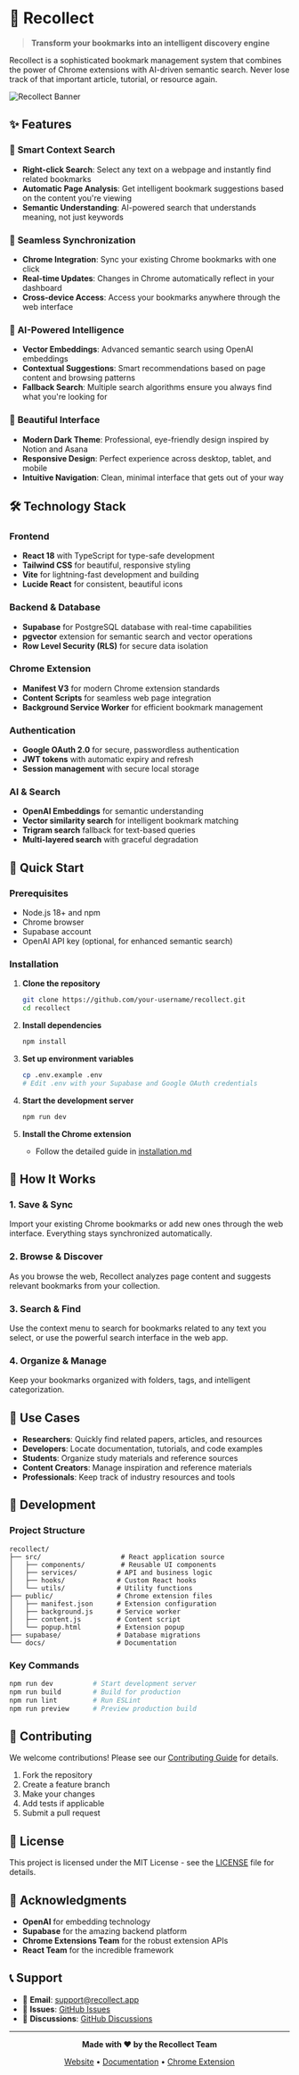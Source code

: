# 🔖 Recollect

> **Transform your bookmarks into an intelligent discovery engine**

Recollect is a sophisticated bookmark management system that combines the power of Chrome extensions with AI-driven semantic search. Never lose track of that important article, tutorial, or resource again.

![Recollect Banner](static/Recollect_logo.png)

## ✨ Features

### 🎯 **Smart Context Search**
- **Right-click Search**: Select any text on a webpage and instantly find related bookmarks
- **Automatic Page Analysis**: Get intelligent bookmark suggestions based on the content you're viewing
- **Semantic Understanding**: AI-powered search that understands meaning, not just keywords

### 🔄 **Seamless Synchronization**
- **Chrome Integration**: Sync your existing Chrome bookmarks with one click
- **Real-time Updates**: Changes in Chrome automatically reflect in your dashboard
- **Cross-device Access**: Access your bookmarks anywhere through the web interface

### 🧠 **AI-Powered Intelligence**
- **Vector Embeddings**: Advanced semantic search using OpenAI embeddings
- **Contextual Suggestions**: Smart recommendations based on page content and browsing patterns
- **Fallback Search**: Multiple search algorithms ensure you always find what you're looking for

### 🎨 **Beautiful Interface**
- **Modern Dark Theme**: Professional, eye-friendly design inspired by Notion and Asana
- **Responsive Design**: Perfect experience across desktop, tablet, and mobile
- **Intuitive Navigation**: Clean, minimal interface that gets out of your way

## 🛠️ Technology Stack

### **Frontend**
- **React 18** with TypeScript for type-safe development
- **Tailwind CSS** for beautiful, responsive styling
- **Vite** for lightning-fast development and building
- **Lucide React** for consistent, beautiful icons

### **Backend & Database**
- **Supabase** for PostgreSQL database with real-time capabilities
- **pgvector** extension for semantic search and vector operations
- **Row Level Security (RLS)** for secure data isolation

### **Chrome Extension**
- **Manifest V3** for modern Chrome extension standards
- **Content Scripts** for seamless web page integration
- **Background Service Worker** for efficient bookmark management

### **Authentication**
- **Google OAuth 2.0** for secure, passwordless authentication
- **JWT tokens** with automatic expiry and refresh
- **Session management** with secure local storage

### **AI & Search**
- **OpenAI Embeddings** for semantic understanding
- **Vector similarity search** for intelligent bookmark matching
- **Trigram search** fallback for text-based queries
- **Multi-layered search** with graceful degradation

## 🚀 Quick Start

### Prerequisites
- Node.js 18+ and npm
- Chrome browser
- Supabase account
- OpenAI API key (optional, for enhanced semantic search)

### Installation

1. **Clone the repository**
   ```bash
   git clone https://github.com/your-username/recollect.git
   cd recollect
   ```

2. **Install dependencies**
   ```bash
   npm install
   ```

3. **Set up environment variables**
   ```bash
   cp .env.example .env
   # Edit .env with your Supabase and Google OAuth credentials
   ```

4. **Start the development server**
   ```bash
   npm run dev
   ```

5. **Install the Chrome extension**
   - Follow the detailed guide in [installation.md](installation.md)

## 📖 How It Works

### 1. **Save & Sync**
Import your existing Chrome bookmarks or add new ones through the web interface. Everything stays synchronized automatically.

### 2. **Browse & Discover**
As you browse the web, Recollect analyzes page content and suggests relevant bookmarks from your collection.

### 3. **Search & Find**
Use the context menu to search for bookmarks related to any text you select, or use the powerful search interface in the web app.

### 4. **Organize & Manage**
Keep your bookmarks organized with folders, tags, and intelligent categorization.

## 🎯 Use Cases

- **Researchers**: Quickly find related papers, articles, and resources
- **Developers**: Locate documentation, tutorials, and code examples
- **Students**: Organize study materials and reference sources
- **Content Creators**: Manage inspiration and reference materials
- **Professionals**: Keep track of industry resources and tools

## 🔧 Development

### Project Structure
```
recollect/
├── src/                    # React application source
│   ├── components/         # Reusable UI components
│   ├── services/          # API and business logic
│   ├── hooks/             # Custom React hooks
│   └── utils/             # Utility functions
├── public/                # Chrome extension files
│   ├── manifest.json      # Extension configuration
│   ├── background.js      # Service worker
│   ├── content.js         # Content script
│   └── popup.html         # Extension popup
├── supabase/              # Database migrations
└── docs/                  # Documentation
```

### Key Commands
```bash
npm run dev          # Start development server
npm run build        # Build for production
npm run lint         # Run ESLint
npm run preview      # Preview production build
```

## 🤝 Contributing

We welcome contributions! Please see our [Contributing Guide](CONTRIBUTING.md) for details.

1. Fork the repository
2. Create a feature branch
3. Make your changes
4. Add tests if applicable
5. Submit a pull request

## 📄 License

This project is licensed under the MIT License - see the [LICENSE](LICENSE) file for details.

## 🙏 Acknowledgments

- **OpenAI** for embedding technology
- **Supabase** for the amazing backend platform
- **Chrome Extensions Team** for the robust extension APIs
- **React Team** for the incredible framework

## 📞 Support

- 📧 **Email**: support@recollect.app
- 🐛 **Issues**: [GitHub Issues](https://github.com/your-username/recollect/issues)
- 💬 **Discussions**: [GitHub Discussions](https://github.com/your-username/recollect/discussions)

---

<div align="center">

**Made with ❤️ by the Recollect Team**

[Website](https://recollect.app) • [Documentation](https://docs.recollect.app) • [Chrome Extension](https://chrome.google.com/webstore/detail/recollect)

</div>